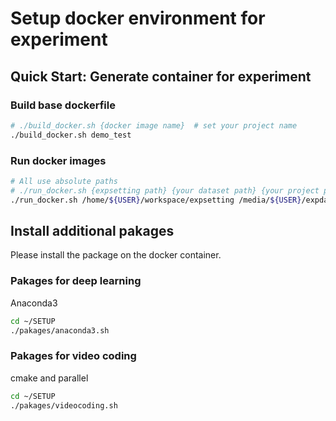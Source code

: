 # Setup docker environment for experiment

## Quick Start: Generate container for experiment

### Build base dockerfile
```bash
# ./build_docker.sh {docker image name}  # set your project name
./build_docker.sh demo_test
```

### Run docker images
```bash
# All use absolute paths
# ./run_docker.sh {expsetting path} {your dataset path} {your project path} {docker image name} {docker container name}
./run_docker.sh /home/${USER}/workspace/expsetting /media/${USER}/expdata/dataset /home/${USER}/workspace/project demo_test demo
```

## Install additional pakages 
Please install the package on the docker container.
### Pakages for deep learning
Anaconda3
```bash
cd ~/SETUP
./pakages/anaconda3.sh
```

### Pakages for video coding
cmake and parallel
``` bash
cd ~/SETUP
./pakages/videocoding.sh
```
